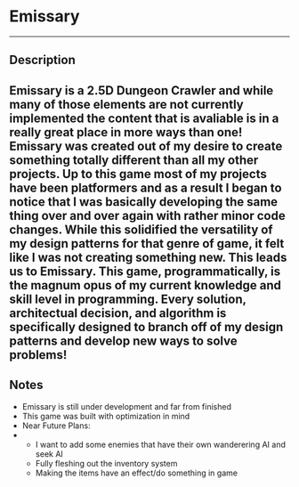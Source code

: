 # Emissary
---
## Description
Emissary is a 2.5D Dungeon Crawler and while many of those elements are not currently implemented the content that is avaliable is in a really great place in more ways than one!  Emissary was created out of my desire to create something totally different than all my other projects.  Up to this game most of my projects have been platformers and as a result I began to notice that I was basically developing the same thing over and over again with rather minor code changes.  While this solidified the versatility of my design patterns for that genre of game, it felt like I was not creating something new.  This leads us to Emissary.  This game, programmatically, is the magnum opus of my current knowledge and skill level in programming.  Every solution, architectual decision, and algorithm is specifically designed to branch off of my design patterns and develop new ways to solve problems!
---
## Notes
- Emissary is still under development and far from finished
- This game was built with optimization in mind
- Near Future Plans:
-  - I want to add some enemies that have their own wanderering AI and seek AI
   - Fully fleshing out the inventory system
   - Making the items have an effect/do something in game

